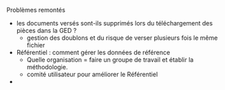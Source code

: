Problèmes remontés

- les documents versés sont-ils supprimés lors du téléchargement des pièces dans la GED ?
  - gestion des doublons et du risque de verser plusieurs fois le même fichier
- Référentiel : comment gérer les données de référence
  - Quelle organisation = faire un groupe de travail et établir la méthodologie.
  - comité utilisateur pour améliorer le Référentiel
- 